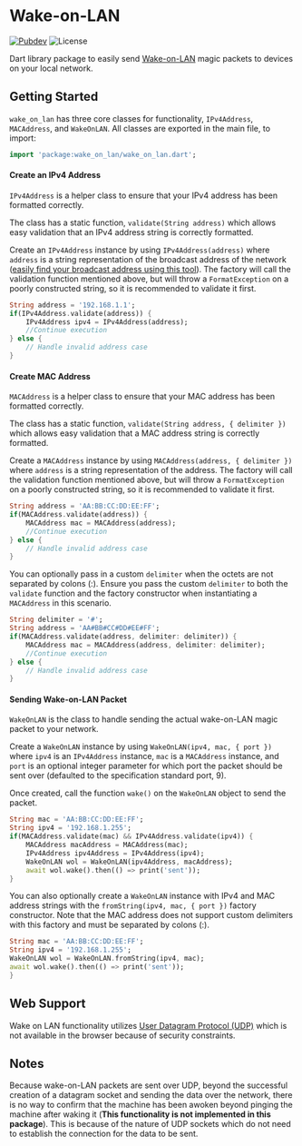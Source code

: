 # Wake-on-LAN

[![Pubdev][pubdev-shield]][pubdev]
![License][license-shield]

Dart library package to easily send [Wake-on-LAN](https://en.wikipedia.org/wiki/Wake-on-LAN) magic packets to devices on your local network.

## Getting Started

`wake_on_lan` has three core classes for functionality, `IPv4Address`, `MACAddress`, and `WakeOnLAN`. All classes are exported in the main file, to import:

```dart
import 'package:wake_on_lan/wake_on_lan.dart';
```

#### Create an IPv4 Address

`IPv4Address` is a helper class to ensure that your IPv4 address has been formatted correctly.

The class has a static function, `validate(String address)` which allows easy validation that an IPv4 address string is correctly formatted.

Create an `IPv4Address` instance by using `IPv4Address(address)` where `address` is a string representation of the broadcast address of the network ([easily find your broadcast address using this tool](https://remotemonitoringsystems.ca/broadcast.php)). The factory will call the validation function mentioned above, but will throw a `FormatException` on a poorly constructed string, so it is recommended to validate it first.

```dart
String address = '192.168.1.1';
if(IPv4Address.validate(address)) {
    IPv4Address ipv4 = IPv4Address(address);
    //Continue execution
} else {
    // Handle invalid address case
}
```

#### Create MAC Address

`MACAddress` is a helper class to ensure that your MAC address has been formatted correctly.

The class has a static function, `validate(String address, { delimiter })` which allows easy validation that a MAC address string is correctly formatted.

Create a `MACAddress` instance by using `MACAddress(address, { delimiter })` where `address` is a string representation of the address. The factory will call the validation function mentioned above, but will throw a `FormatException` on a poorly constructed string, so it is recommended to validate it first.

```dart
String address = 'AA:BB:CC:DD:EE:FF';
if(MACAddress.validate(address)) {
    MACAddress mac = MACAddress(address);
    //Continue execution
} else {
    // Handle invalid address case
}
```

You can optionally pass in a custom `delimiter` when the octets are not separated by colons (:). Ensure you pass the custom `delimiter` to both the `validate` function and the factory constructor when instantiating a `MACAddress` in this scenario.

```dart
String delimiter = '#';
String address = 'AA#BB#CC#DD#EE#FF';
if(MACAddress.validate(address, delimiter: delimiter)) {
    MACAddress mac = MACAddress(address, delimiter: delimiter);
    //Continue execution
} else {
    // Handle invalid address case
}
```

#### Sending Wake-on-LAN Packet

`WakeOnLAN` is the class to handle sending the actual wake-on-LAN magic packet to your network.

Create a `WakeOnLAN` instance by using `WakeOnLAN(ipv4, mac, { port })` where `ipv4` is an `IPv4Address` instance, `mac` is a `MACAddress` instance, and `port` is an optional integer parameter for which port the packet should be sent over (defaulted to the specification standard port, 9).

Once created, call the function `wake()` on the `WakeOnLAN` object to send the packet.

```dart
String mac = 'AA:BB:CC:DD:EE:FF';
String ipv4 = '192.168.1.255';
if(MACAddress.validate(mac) && IPv4Address.validate(ipv4)) {
    MACAddress macAddress = MACAddress(mac);
    IPv4Address ipv4Address = IPv4Address(ipv4);
    WakeOnLAN wol = WakeOnLAN(ipv4Address, macAddress);
    await wol.wake().then(() => print('sent'));
}
```

You can also optionally create a `WakeOnLAN` instance with IPv4 and MAC address strings with the `fromString(ipv4, mac, { port })` factory constructor. Note that the MAC address does not support custom delimiters with this factory and must be separated by colons (:).

```dart
String mac = 'AA:BB:CC:DD:EE:FF';
String ipv4 = '192.168.1.255';
WakeOnLAN wol = WakeOnLAN.fromString(ipv4, mac);
await wol.wake().then(() => print('sent'));
}
```

## Web Support

Wake on LAN functionality utilizes [User Datagram Protocol (UDP)](https://en.wikipedia.org/wiki/User_Datagram_Protocol) which is not available in the browser because of security constraints.

## Notes

Because wake-on-LAN packets are sent over UDP, beyond the successful creation of a datagram socket and sending the data over the network, there is no way to confirm that the machine has been awoken beyond pinging the machine after waking it (**This functionality is not implemented in this package**). This is because of the nature of UDP sockets which do not need to establish the connection for the data to be sent.

[license-shield]: https://img.shields.io/github/license/RoninComputer/dart-wake-on-lan?style=for-the-badge
[pubdev]: https://pub.dev/packages/wake_on_lan/
[pubdev-shield]: https://img.shields.io/pub/v/wake_on_lan.svg?style=for-the-badge
